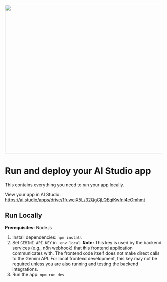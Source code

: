 <div align="center">
<img width="1200" height="475" alt="GHBanner" src="https://github.com/user-attachments/assets/0aa67016-6eaf-458a-adb2-6e31a0763ed6" />
</div>

# Run and deploy your AI Studio app

This contains everything you need to run your app locally.

View your app in AI Studio: https://ai.studio/apps/drive/1fuwciX5Ls32QgCjLQEqiKwfni4eOmhmt

## Run Locally

**Prerequisites:**  Node.js


1. Install dependencies:
   `npm install`
2. Set `GEMINI_API_KEY` in `.env.local`. **Note:** This key is used by the backend services (e.g., n8n webhook) that this frontend application communicates with. The frontend code itself does not make direct calls to the Gemini API. For local frontend development, this key may not be required unless you are also running and testing the backend integrations.
3. Run the app:
   `npm run dev`